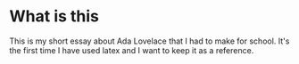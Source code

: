 # What is this
This is my short essay about Ada Lovelace that I had to make for school. It's the first time I have used latex and I want to keep it as a reference.
